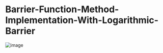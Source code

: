 # Barrier-Function-Method-Implementation-With-Logarithmic-Barrier


![image](https://github.com/Aksheit-Saxena/Barrier-Function-Method-Implementation-With-Logarithmic-Barrier/assets/58588004/8217a5f6-a3e7-4889-988e-fa7649b257bd)
